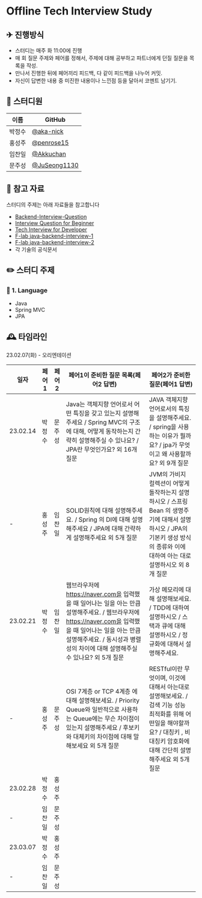 # Offline Tech Interview Study

## ✈ 진행방식
- 스터디는 매주 화 11:00에 진행
- 매 회 질문 주제와 페어를 정해서, 주제에 대해 공부하고 파트너에게 던질 질문을 목록을 작성.
- 만나서 진행한 뒤에 페어끼리 피드백, 다 같이 피드백을 나누어 커밋.
- 자신이 답변한 내용 중 미진한 내용이나 느낀점 등을 달아서 코멘트 남기기.

## 🧑 스터디원
|이름|GitHub|
|---|---|
|박정수|[@aka-nick](https://github.com/aka-nick/)|
|홍성주|[@penrose15](https://github.com/penrose15/)|
|임찬일|[@Akkuchan](https://github.com/Akkuchan/)|
|문주성|[@JuSeong1130](https://github.com/JuSeong1130/)|

## 📌 참고 자료

스터디의 주제는 아래 자료들을 참고합니다
- [Backend-Interview-Question](https://github.com/ksundong/backend-interview-question)
- [Interview Question for Beginner](https://github.com/JaeYeopHan/Interview_Question_for_Beginner)
- [Tech Interview for Developer](https://github.com/gyoogle/tech-interview-for-developer)
- [F-lab java-backend-interview-1](https://intro.f-lab.kr/blog/java-backend-interview-1)
- [F-lab java-backend-interview-2](https://intro.f-lab.kr/blog/java-backend-interview-2)
- 각 기술의 공식문서

## ✏️ 스터디 주제
### 🌱 1. Language
 * Java
 * Spring MVC
 * JPA

## 🕰️ 타임라인

23.02.07(화) - 오리엔테이션

| 일자     | 페어 1 | 페어 2           | 페어1이 준비한 질문 목록(페어2 답변) | 페어2가 준비한 질문(페어1 답변) |
| -------- | -------------- | ------------------------------- | ------|---------------------------- |
| 23.02.14 | 박정수 | 문주성 | Java는 객체지향 언어로서 어떤 특징을 갖고 있는지 설명해주세요 / Spring MVC의 구조에 대해, 어떻게 동작하는지 간략히 설명해주실 수 있나요? / JPA란 무엇인가요? 외 16개 질문 | JAVA 객체지향 언어로서의 특징을 설명해주세요. / spring을 사용하는 이유가 뭘까요? / jpa가 무엇이고 왜 사용할까요? 외 9개 질문 |
| -        | 홍성주 | 임찬일 | SOLID원칙에 대해 설명해주세요. / Spring 의 DI에 대해 설명해주세요 / JPA에 대해 간략하게 설명해주세요 외 5개 질문 | JVM의 가비지 컬렉션이 어떻게 돌작하는지 설명하시오 / 스프링 Bean 의 생명주기에 대해서 설명하시오 / JPA의 기본키 생성 방식의 종류와 이에 대하여 아는 대로 설명하시오 외 8개 질문 |
| 23.02.21 | 박정수 | 임찬일 | 웹브라우저에 https://naver.com을 입력했을 때 일어나는 일을 아는 만큼 설명해주세요. / 웹브라우저에 https://naver.com을 입력했을 때 일어나는 일을 아는 만큼 설명해주세요. / 동시성과 병렬성의 차이에 대해 설명해주실 수 있나요? 외 5개 질문 | 가상 메모리에 대해 설명해보세요. / TDD에 대하여 설명하시오 / 스택과 큐에 대해 설명하시오 / 정규화에 대해서 설명해주세요. |
| -        | 홍성주 | 문주성 | OSI 7계층 or TCP 4계층 에 대해 설명해보세요. / Priority Queue와 일반적으로 사용하는 Queue에는 무슨 차이점이 있는지 설명해주세요 / 후보키와 대체키의 차이점에 대해 말해보세요 외 5개 질문 | RESTful이란 무엇이며, 이것에 대해서 아는대로 설명해보세요. / 검색 기능 성능 최적화를 위해 어떤일을 해야할까요? / 대칭키 , 비대칭키 암호화에 대해 간단히 설명해주세요 외 5개 질문 |
| 23.02.28 | 박정수 | 홍성주 |                                 |                                 |
| -        | 임찬일 | 문주성 |                                 |                                 |
| 23.03.07 | 박정수 | 홍성주 |                                 |                                 |
| -        | 임찬일 | 문주성 |                                 |                                 |                                 |                                 |
